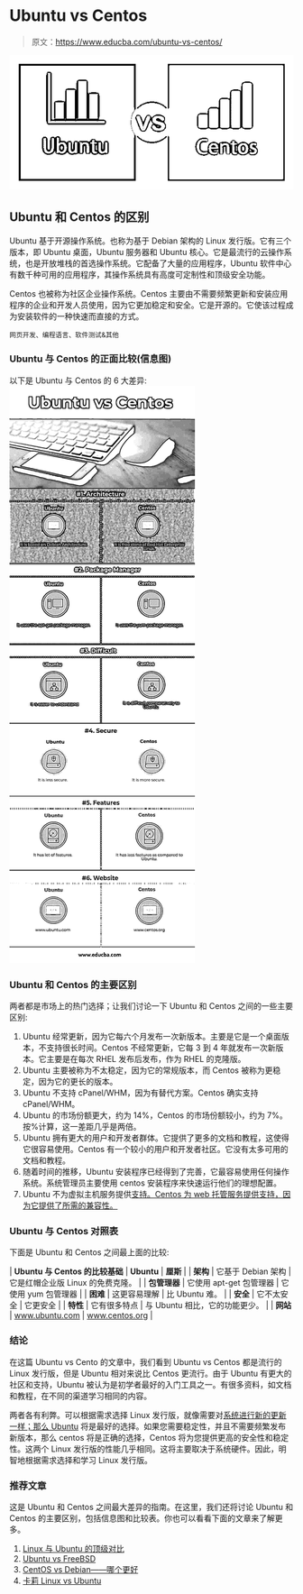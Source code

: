 # Ubuntu vs Centos

> 原文：<https://www.educba.com/ubuntu-vs-centos/>

![Ubuntu vs Centos](img/a95676f2af24cd8bf0742b0f3f7f71a4.png)



## Ubuntu 和 Centos 的区别

Ubuntu 基于开源操作系统。也称为基于 Debian 架构的 Linux 发行版。它有三个版本，即 Ubuntu 桌面，Ubuntu 服务器和 Ubuntu 核心。它是最流行的云操作系统，也是开放堆栈的首选操作系统。它配备了大量的应用程序，Ubuntu 软件中心有数千种可用的应用程序，其操作系统具有高度可定制性和顶级安全功能。

Centos 也被称为社区企业操作系统。Centos 主要由不需要频繁更新和安装应用程序的企业和开发人员使用，因为它更加稳定和安全。它是开源的。它使该过程成为安装软件的一种快速而直接的方式。

<small>网页开发、编程语言、软件测试&其他</small>

### **Ubuntu 与 Centos** 的正面比较(信息图)

以下是 Ubuntu 与 Centos 的 6 大差异:![Ubuntu vs Centos Infographics](img/8fa2888af6884e042c53fbf05bea1c01.png)



### Ubuntu 和 Centos 的主要区别

两者都是市场上的热门选择；让我们讨论一下 Ubuntu 和 Centos 之间的一些主要区别:

1.  Ubuntu 经常更新，因为它每六个月发布一次新版本。主要是它是一个桌面版本，不支持很长时间。Centos 不经常更新，它每 3 到 4 年就发布一次新版本。它主要是在每次 RHEL 发布后发布，作为 RHEL 的克隆版。
2.  Ubuntu 主要被称为不太稳定，因为它的常规版本，而 Centos 被称为更稳定，因为它的更长的版本。
3.  Ubuntu 不支持 cPanel/WHM，因为有替代方案。Centos 确实支持 cPanel/WHM。
4.  Ubuntu 的市场份额更大，约为 14%，Centos 的市场份额较小，约为 7%。按%计算，这一差距几乎是两倍。
5.  Ubuntu 拥有更大的用户和开发者群体。它提供了更多的文档和教程，这使得它很容易使用。Centos 有一个较小的用户和开发者社区。它没有太多可用的文档和教程。
6.  随着时间的推移，Ubuntu 安装程序已经得到了完善，它最容易使用任何操作系统。系统管理员主要使用 centos 安装程序来快速运行他们的理想配置。
7.  Ubuntu 不为虚拟主机服务提供[支持。Centos 为 web 托管服务提供支持，因为它提供了所需的兼容性。](https://www.educba.com/what-is-web-hosting/)

### Ubuntu 与 Centos 对照表

下面是 Ubuntu 和 Centos 之间最上面的比较:

| ****Ubuntu 与 Centos 的比较基础**** | **Ubuntu** | **厘斯** |
| **架构** | 它基于 Debian 架构 | 它是红帽企业版 Linux 的免费克隆。 |
| **包管理器** | 它使用 apt-get 包管理器 | 它使用 yum 包管理器 |
| **困难** | 这更容易理解 | 比 Ubuntu 难。 |
| **安全** | 它不太安全 | 它更安全 |
| **特性** | 它有很多特点 | 与 Ubuntu 相比，它的功能更少。 |
| **网站** | www.ubuntu.com | www.centos.org |

### 结论

在这篇 Ubuntu vs Cento 的文章中，我们看到 Ubuntu vs Centos 都是流行的 Linux 发行版，但是 Ubuntu 相对来说比 Centos 更流行。由于 Ubuntu 有更大的社区和支持，Ubuntu 被认为是初学者最好的入门工具之一。有很多资料，如文档和教程，在不同的渠道学习相同的内容。

两者各有利弊。可以根据需求选择 Linux 发行版，就像需要对[系统进行新的更新一样；那么 Ubuntu](https://www.educba.com/ubuntu-vs-windows-10/) 将是最好的选择。如果您需要稳定性，并且不需要频繁发布新版本，那么 centos 将是正确的选择，Centos 将为您提供更高的安全性和稳定性。这两个 Linux 发行版的性能几乎相同。这将主要取决于系统硬件。因此，明智地根据需求选择和学习 Linux 发行版。

### 推荐文章

这是 Ubuntu 和 Centos 之间最大差异的指南。在这里，我们还将讨论 Ubuntu 和 Centos 的主要区别，包括信息图和比较表。你也可以看看下面的文章来了解更多。

1.  [Linux 与 Ubuntu 的顶级对比](https://www.educba.com/linux-vs-ubuntu/)
2.  [Ubuntu vs FreeBSD](https://www.educba.com/ubuntu-vs-freebsd/)
3.  [CentOS vs Debian——哪个更好](https://www.educba.com/centos-vs-debian/)
4.  [卡莉 Linux vs Ubuntu](https://www.educba.com/kali-linux-vs-ubuntu/)





